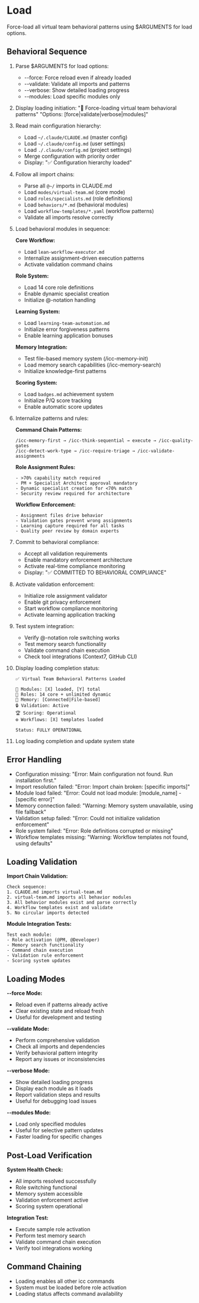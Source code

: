 # Load

Force-load all virtual team behavioral patterns using $ARGUMENTS for load options.

## Behavioral Sequence
1. Parse $ARGUMENTS for load options:
   - --force: Force reload even if already loaded
   - --validate: Validate all imports and patterns
   - --verbose: Show detailed loading progress
   - --modules: Load specific modules only
2. Display loading initiation:
   "🔄 Force-loading virtual team behavioral patterns"
   "Options: [force|validate|verbose|modules]"
3. Read main configuration hierarchy:
   - Load `~/.claude/CLAUDE.md` (master config)
   - Load `~/.claude/config.md` (user settings)
   - Load `./.claude/config.md` (project settings)
   - Merge configuration with priority order
   - Display: "✅ Configuration hierarchy loaded"
4. Follow all import chains:
   - Parse all `@~/` imports in CLAUDE.md
   - Load `modes/virtual-team.md` (core mode)
   - Load `roles/specialists.md` (role definitions)
   - Load `behaviors/*.md` (behavioral modules)
   - Load `workflow-templates/*.yaml` (workflow patterns)
   - Validate all imports resolve correctly
5. Load behavioral modules in sequence:
   
   **Core Workflow:**
   - Load `lean-workflow-executor.md`
   - Internalize assignment-driven execution patterns
   - Activate validation command chains
   
   **Role System:**
   - Load 14 core role definitions
   - Enable dynamic specialist creation
   - Initialize @-notation handling
   
   **Learning System:**
   - Load `learning-team-automation.md`
   - Initialize error forgiveness patterns
   - Enable learning application bonuses
   
   **Memory Integration:**
   - Test file-based memory system (/icc-memory-init)
   - Load memory search capabilities (/icc-memory-search)
   - Initialize knowledge-first patterns
   
   **Scoring System:**
   - Load `badges.md` achievement system
   - Initialize P/Q score tracking
   - Enable automatic score updates

6. Internalize patterns and rules:
   
   **Command Chain Patterns:**
   ```
   /icc-memory-first → /icc-think-sequential → execute → /icc-quality-gates
   /icc-detect-work-type → /icc-require-triage → /icc-validate-assignments
   ```
   
   **Role Assignment Rules:**
   ```
   - >70% capability match required
   - PM + Specialist Architect approval mandatory
   - Dynamic specialist creation for <70% match
   - Security review required for architecture
   ```
   
   **Workflow Enforcement:**
   ```
   - Assignment files drive behavior
   - Validation gates prevent wrong assignments
   - Learning capture required for all tasks
   - Quality peer review by domain experts
   ```

7. Commit to behavioral compliance:
   - Accept all validation requirements
   - Enable mandatory enforcement architecture
   - Activate real-time compliance monitoring
   - Display: "✅ COMMITTED TO BEHAVIORAL COMPLIANCE"
8. Activate validation enforcement:
   - Initialize role assignment validator
   - Enable git privacy enforcement
   - Start workflow compliance monitoring
   - Activate learning application tracking
9. Test system integration:
   - Verify @-notation role switching works
   - Test memory search functionality
   - Validate command chain execution
   - Check tool integrations (Context7, GitHub CLI)
10. Display loading completion status:
    ```
    ✅ Virtual Team Behavioral Patterns Loaded
    
    📁 Modules: [X] loaded, [Y] total
    👥 Roles: 14 core + unlimited dynamic
    🧠 Memory: [Connected|File-based]
    🔒 Validation: Active
    🏆 Scoring: Operational
    ⚙️ Workflows: [X] templates loaded
    
    Status: FULLY OPERATIONAL
    ```
11. Log loading completion and update system state

## Error Handling
- Configuration missing: "Error: Main configuration not found. Run installation first."
- Import resolution failed: "Error: Import chain broken: [specific imports]"
- Module load failed: "Error: Could not load module: [module_name] - [specific error]"
- Memory connection failed: "Warning: Memory system unavailable, using file fallback"
- Validation setup failed: "Error: Could not initialize validation enforcement"
- Role system failed: "Error: Role definitions corrupted or missing"
- Workflow templates missing: "Warning: Workflow templates not found, using defaults"

## Loading Validation

**Import Chain Validation:**
```
Check sequence:
1. CLAUDE.md imports virtual-team.md
2. virtual-team.md imports all behavior modules
3. All behavior modules exist and parse correctly
4. Workflow templates exist and validate
5. No circular imports detected
```

**Module Integration Tests:**
```
Test each module:
- Role activation (@PM, @Developer)
- Memory search functionality  
- Command chain execution
- Validation rule enforcement
- Scoring system updates
```

## Loading Modes

**--force Mode:**
- Reload even if patterns already active
- Clear existing state and reload fresh
- Useful for development and testing

**--validate Mode:**
- Perform comprehensive validation
- Check all imports and dependencies
- Verify behavioral pattern integrity
- Report any issues or inconsistencies

**--verbose Mode:**
- Show detailed loading progress
- Display each module as it loads
- Report validation steps and results
- Useful for debugging load issues

**--modules Mode:**
- Load only specified modules
- Useful for selective pattern updates
- Faster loading for specific changes

## Post-Load Verification

**System Health Check:**
- All imports resolved successfully
- Role switching functional
- Memory system accessible
- Validation enforcement active
- Scoring system operational

**Integration Test:**
- Execute sample role activation
- Perform test memory search
- Validate command chain execution
- Verify tool integrations working

## Command Chaining
- Loading enables all other icc commands
- System must be loaded before role activation
- Loading status affects command availability